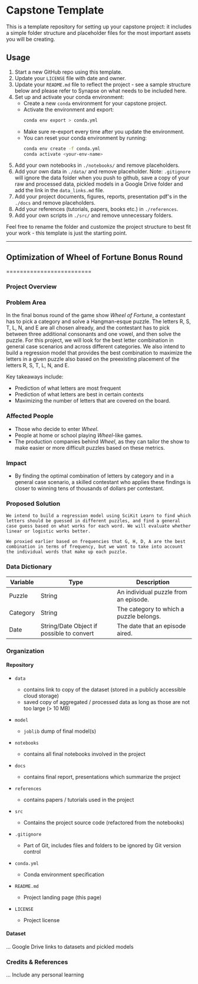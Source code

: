 # Capstone Template

This is a template repository for setting up your capstone project: it includes a simple folder structure and placeholder files for the most important assets you will be creating.

## Usage

1. Start a new GitHub repo using this template.
2. Update your `LICENSE` file with date and owner.
3. Update your `README.md` file to reflect the project - see a sample structure below and please refer to Synapse on what needs to be included here. 
4. Set up and activate your conda environment:
    - Create a new `conda` environment for your capstone project.
    - Activate the environment and export:
        ```bash
        conda env export > conda.yml
        ```
    - Make sure re-export every time after you update the environment.
    - You can reset your conda environment by running:
        ```bash
        conda env create -f conda.yml
        conda activate <your-env-name>
        ```
5. Add your own notebooks in `./notebooks/` and remove placeholders.
6. Add your own data in `./data/` and remove placeholder. Note: `.gitignore` will ignore the data folder when you push to github, save a copy of your raw and processed data, pickled models in a Google Drive folder and add the link in the `data_links.md` file.
7. Add your project documents, figures, reports, presentation pdf's in the `./docs` and remove placeholders.
8. Add your references (tutorials, papers, books etc.) in `./references`. 
9. Add your own scripts in `./src/` and remove unnecessary folders.

Feel free to rename the folder and customize the project structure to best fit your work - this template is just the starting point.

------------------------------------------------------------------------------

## Optimization of Wheel of Fortune Bonus Round
=========================

### Project Overview

### Problem Area

 In the final bonus round of the game show *Wheel of Fortune*, a contestant has to pick a category and solve a Hangman-esque puzzle. The letters R, S, T, L, N, and E are all chosen already, and the contestant has to pick between three additional consonants and one vowel, and then solve the puzzle. For this project, we will look for the best letter combination in general case scenarios and across different categories. We also intend to build a regression model that provides the best combination to maximize the letters in a given puzzle also based on the preexisting placement of the letters R, S, T, L, N, and E.

 Key takeaways include:
 * Prediction of what letters are most frequent
 * Prediction of what letters are best in certain contexts
 * Maximizing the number of letters that are covered on the board.

### Affected People
* Those who decide to enter *Wheel*. 
* People at home or school playing *Wheel*-like games.
* The production companies behind *Wheel*, as they can tailor the show to make easier or more difficult puzzles based on these metrics.

### Impact
* By finding the optimal combination of letters by category and in a general case scenario, a skilled contestant who applies these findings is closer to winning tens of thousands of dollars per contestant.

### Proposed Solution

    We intend to build a regression model using SciKit Learn to find which letters should be guessed in different puzzles, and find a general case guess based on what works for each word. We will evaluate whether linear or logistic works better.

    We proxied earlier based on frequencies that G, H, D, A are the best combination in terms of frequency, but we want to take into account the individual words that make up each puzzle. 

### Data Dictionary

| Variable | Type | Description |
| -------- | ------- | --------- |
| Puzzle  | String    | An individual puzzle from an episode.
| Category | String | The category to which a puzzle belongs. 
| Date    | String/Date Object if possible to convert | The date that an episode aired.


### Organization

#### Repository 

* `data` 
    - contains link to copy of the dataset (stored in a publicly accessible cloud storage)
    - saved copy of aggregated / processed data as long as those are not too large (> 10 MB)

* `model`
    - `joblib` dump of final model(s)

* `notebooks`
    - contains all final notebooks involved in the project

* `docs`
    - contains final report, presentations which summarize the project

* `references`
    - contains papers / tutorials used in the project

* `src`
    - Contains the project source code (refactored from the notebooks)

* `.gitignore`
    - Part of Git, includes files and folders to be ignored by Git version control

* `conda.yml`
    - Conda environment specification

* `README.md`
    - Project landing page (this page)

* `LICENSE`
    - Project license

#### Dataset

... Google Drive links to datasets and pickled models

### Credits & References

... Include any personal learning
